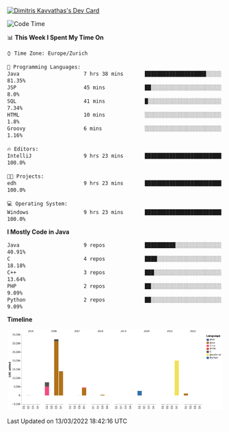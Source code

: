 <a href="https://app.daily.dev/JimR21"><img src="https://api.daily.dev/devcards/1a6ea627b9cf4de4a4f1b5f5cac8c85e.png?r=t8i" width="400" alt="Dimitris Kavvathas's Dev Card"/></a>

<!--START_SECTION:waka-->
![Code Time](http://img.shields.io/badge/Code%20Time-3%2C392%20hrs%203%20mins-blue)

📊 **This Week I Spent My Time On** 

```text
⌚︎ Time Zone: Europe/Zurich

💬 Programming Languages: 
Java                     7 hrs 38 mins       ████████████████████░░░░░   81.35% 
JSP                      45 mins             ██░░░░░░░░░░░░░░░░░░░░░░░   8.0% 
SQL                      41 mins             █░░░░░░░░░░░░░░░░░░░░░░░░   7.34% 
HTML                     10 mins             ░░░░░░░░░░░░░░░░░░░░░░░░░   1.8% 
Groovy                   6 mins              ░░░░░░░░░░░░░░░░░░░░░░░░░   1.16%

🔥 Editors: 
IntelliJ                 9 hrs 23 mins       █████████████████████████   100.0%

🐱‍💻 Projects: 
edh                      9 hrs 23 mins       █████████████████████████   100.0%

💻 Operating System: 
Windows                  9 hrs 23 mins       █████████████████████████   100.0%

```

**I Mostly Code in Java** 

```text
Java                     9 repos             ██████████░░░░░░░░░░░░░░░   40.91% 
C                        4 repos             ████░░░░░░░░░░░░░░░░░░░░░   18.18% 
C++                      3 repos             ███░░░░░░░░░░░░░░░░░░░░░░   13.64% 
PHP                      2 repos             ██░░░░░░░░░░░░░░░░░░░░░░░   9.09% 
Python                   2 repos             ██░░░░░░░░░░░░░░░░░░░░░░░   9.09%

```


**Timeline**

![Chart not found](https://raw.githubusercontent.com/JimR21/JimR21/master/charts/bar_graph.png) 


 Last Updated on 13/03/2022 18:42:16 UTC
<!--END_SECTION:waka-->

<!--
**JimR21/JimR21** is a ✨ _special_ ✨ repository because its `README.md` (this file) appears on your GitHub profile.

Here are some ideas to get you started:

- 🔭 I’m currently working on ...
- 🌱 I’m currently learning ...
- 👯 I’m looking to collaborate on ...
- 🤔 I’m looking for help with ...
- 💬 Ask me about ...
- 📫 How to reach me: ...
- 😄 Pronouns: ...
- ⚡ Fun fact: ...
-->
